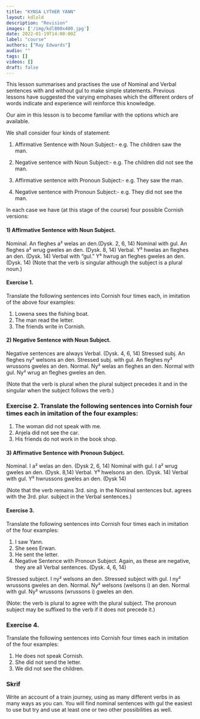 ```yaml
---
title: "KYNSA LYTHER YANN"
layout: kdlold
description: "Revision"
images: ['/img/kdl800x400.jpg']
date: 2022-01-19T14:00:00Z
label: "course"
authors: ["Ray Edwards"]
audio: ""
tags: []
videos: []
draft: false
---
```



This lesson summarises and practises the use of Nominal and Verbal sentences with and without gul to make simple statements. Previous lessons have suggested the varying emphases which the different orders of words indicate and experience will reinforce this knowledge. 

Our aim in this lesson is to become familiar with the options which are available.

We shall consider four kinds of statement:

1) Affirmative Sentence with Noun Subject:-
e.g. The children saw the man.

2) Negative sentence with Noun Subject:-
e.g. The children did not see the man.

3) Affirmative sentence with Pronoun Subject:-
e.g. They saw the man.

4) Negative sentence with Pronoun Subject:-
e.g. They did not see the man.

In each case we have (at this stage of the course) four possible Cornish versions:

#### 1) Affirmative Sentence with Noun Subject.
Nominal. An fleghes a² welas an den.(Dysk. 2, 6, 14)
Nominal with gul. An fleghes a² wrug gweles an den. (Dysk. 8, 14)
Verbal. Y⁵ hwelas an fleghes an den. (Dysk. 14)
Verbal with “gul.” Y⁵ hwrug an fleghes gweles an den. (Dysk. 14)
(Note that the verb is singular although the subject is a plural noun.)

#### Exercise 1. 
Translate the following sentences into Cornish four times each, in imitation of the above four examples:
1) Lowena sees the fishing boat.
2) The man read the letter.
3) The friends write in Cornish.

#### 2) Negative Sentence with Noun Subject. 
Negative sentences are always Verbal. (Dysk. 4, 6, 14)
Stressed subj. An fleghes ny² welsons an den.
Stressed subj. with gul. An fleghes ny² wrussons gweles an den.
Normal. Ny² welas an fleghes an den.
Normal with gul. Ny² wrug an fleghes gweles an den.

(Note that the verb is plural when the plural subject precedes it and in the singular when the subject follows the verb.)


### Exercise 2. Translate the following sentences into Cornish four times each in imitation of the four examples:
1) The woman did not speak with me.
2) Anjela did not see the car.
3) His friends do not work in the book shop.

#### 3) Affirmative Sentence with Pronoun Subject.
Nominal. I a² welas an den. (Dysk 2, 6, 14)
Nominal with gul. I a² wrug gweles an den. (Dysk. 8,14)
Verbal. Y⁵ hwelsons an den. (Dysk. 14)
Verbal with gul. Y⁵ hwrussons gweles an den. (Dysk 14)

(Note that the verb remains 3rd. sing. in the Nominal sentences but. agrees with the 3rd. plur. subject in the Verbal sentences.)

#### Exercise 3. 
Translate the following sentences into Cornish four times each in imitation of the four examples:
1) I saw Yann.
2) She sees Erwan.
3) He sent the letter.
4) Negative Sentence with Pronoun Subject. Again, as these are negative, they are all Verbal sentences. (Dysk. 4, 6, 14)

Stressed subject. I ny² welsons an den.
Stressed subject with gul. I ny² wrussons gweles an den.
Normal. Ny² welsons (welsons i) an den.
Normal with gul. Ny² wrussons (wrussons i) gweles an den.

(Note: the verb is plural to agree with the plural subject. The pronoun subject may be suffixed to the verb if it does not precede it.)

### Exercise 4. 
Translate the following sentences into Cornish four times each in imitation of the four examples:

1) He does not speak Cornish.
2) She did not send the letter.
3) We did not see the children.

### Skrif
Write an account of a train journey, using as many different verbs in as many ways as you
can. You will find nominal sentences with gul the easiest to use but try and use at least one or
two other possibilities as well.



